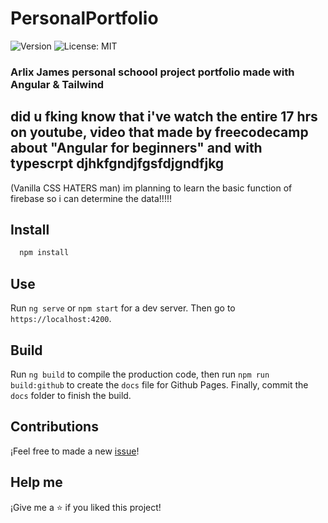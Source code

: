 # PersonalPortfolio

![Version](https://img.shields.io/badge/version-1-blue.svg?cacheSeconds=2592000)
![License: MIT](https://img.shields.io/badge/License-MIT-yellow.svg)

### Arlix James personal schoool project portfolio made with Angular & Tailwind

## did u fking know that i've watch the entire 17 hrs on youtube, video that made by freecodecamp about "Angular for beginners" and with typescrpt djhkfgndjfgsfdjgndfjkg

(Vanilla CSS HATERS man) im planning to learn the basic function of firebase so i can determine the data!!!!!

## Install

```sh
  npm install
```

## Use

Run `ng serve` or `npm start` for a dev server. Then go to `https://localhost:4200`.

## Build

Run `ng build` to compile the production code, then run `npm run build:github` to create the `docs` file for Github Pages. Finally, commit the `docs` folder to finish the build.

## Contributions

¡Feel free to made a new [issue](https://github.com/Scorpyyy)!

## Help me

¡Give me a ⭐ if you liked this project!
